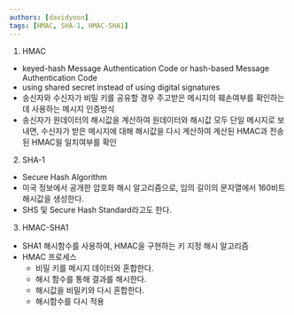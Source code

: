 ```yaml
---
authors: [davidyoon]
tags: [HMAC, SHA-1, HMAC-SHA1]
---
```


1. HMAC

- keyed-hash Message Authentication Code or hash-based Message Authentication Code
- using shared secret instead of using digital signatures
- 송신자와 수신자가 비밀 키를 공유할 경우 주고받은 메시지의 훼손여부를 확인하는데 사용하는 메시지 인증방식
- 송신자가 원데이터의 해시값을 계산하여 원데이터와 해시값 모두 단일 메시지로 보내면, 수신자가 받은 메시지에 대해 해시값을 다시 계산하여 계산된 HMAC과 전송된 HMAC읠 일치여부를 확인

2. SHA-1

- Secure Hash Algorithm
- 미국 정보에서 공개한 암호화 해시 알고리즘으로, 임의 길이의 문자열에서 160비트 해시값을 생성한다.
- SHS 및 Secure Hash Standard라고도 한다.

3. HMAC-SHA1

- SHA1 해시함수를 사용하여, HMAC을 구현하는 키 지정 해시 알고리즘
- HMAC 프로세스
  - 비밀 키를 메시지 데이터와 혼합한다.
  - 해시 함수를 통해 결과를 해시한다.
  - 해시값을 비밀키와 다시 혼합한다.
  - 해시함수를 다시 적용
